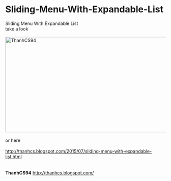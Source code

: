 # Sliding-Menu-With-Expandable-List
Sliding Menu With Expandable List <br/>
take a look <br/>
<br/>
<img src="http://2.bp.blogspot.com/-WZOGpFLHqXM/ValO5um4AHI/AAAAAAAAWJ0/N1iUL7MLuOM/s1600/Screenshot_2015-07-16-11-03-25.jpg" alt="ThanhCS94" height="300" width="600">
<br/><br/>or here <br/><br/>http://thanhcs.blogspot.com/2015/07/sliding-menu-with-expandable-list.html<br/>
<br/>
<br/>
<strong>ThanhCS94</strong>
http://thanhcs.blogspot.com/

